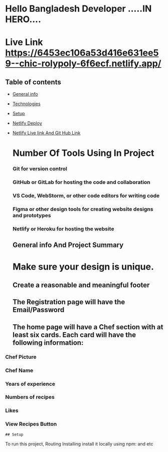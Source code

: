 # Hello Bangladesh Developer .....IN HERO.... 


 # Live Link https://6453ec106a53d416e631ee59--chic-rolypoly-6f6ecf.netlify.app/
 
 ## Table of contents
* [General info](#general-info)
* [Technologies](#technologies)
* [Setup](#setup)
* [Netlify Deploy](#setup)
* [Netlify Live link And Git Hub Link](#setup)
    # Number Of Tools Using In Project 
    ### Git for version control
    ### GitHub or GitLab for hosting the code and collaboration
    ### VS Code, WebStorm, or other code editors for writing code
    ###  Figma or other design tools for creating website designs and prototypes
    ### Netlify or Heroku for hosting the website
    ## General info And Project Summary 
 
   # Make sure your design is unique.
   ## Create a reasonable and meaningful footer
   ## The Registration page will have the Email/Password
    ## The home page will have a Chef section with at least six cards. Each card will have the following information:

### Chef Picture

 ### Chef Name

### Years of experience

 ### Numbers of recipes

 ### Likes

 ### View Recipes Button


 
    ## Setup
   To run this project, Routing Installing install it locally using npm:
   and etc 